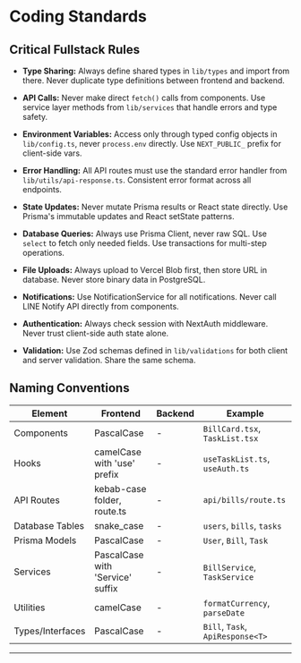 # Coding Standards

## Critical Fullstack Rules

- **Type Sharing:** Always define shared types in `lib/types` and import from there. Never duplicate type definitions between frontend and backend.

- **API Calls:** Never make direct `fetch()` calls from components. Use service layer methods from `lib/services` that handle errors and type safety.

- **Environment Variables:** Access only through typed config objects in `lib/config.ts`, never `process.env` directly. Use `NEXT_PUBLIC_` prefix for client-side vars.

- **Error Handling:** All API routes must use the standard error handler from `lib/utils/api-response.ts`. Consistent error format across all endpoints.

- **State Updates:** Never mutate Prisma results or React state directly. Use Prisma's immutable updates and React setState patterns.

- **Database Queries:** Always use Prisma Client, never raw SQL. Use `select` to fetch only needed fields. Use transactions for multi-step operations.

- **File Uploads:** Always upload to Vercel Blob first, then store URL in database. Never store binary data in PostgreSQL.

- **Notifications:** Use NotificationService for all notifications. Never call LINE Notify API directly from components.

- **Authentication:** Always check session with NextAuth middleware. Never trust client-side auth state alone.

- **Validation:** Use Zod schemas defined in `lib/validations` for both client and server validation. Share the same schema.

## Naming Conventions

| Element | Frontend | Backend | Example |
|---------|----------|---------|---------|
| Components | PascalCase | - | `BillCard.tsx`, `TaskList.tsx` |
| Hooks | camelCase with 'use' prefix | - | `useTaskList.ts`, `useAuth.ts` |
| API Routes | kebab-case folder, route.ts | - | `api/bills/route.ts` |
| Database Tables | snake_case | - | `users`, `bills`, `tasks` |
| Prisma Models | PascalCase | - | `User`, `Bill`, `Task` |
| Services | PascalCase with 'Service' suffix | - | `BillService`, `TaskService` |
| Utilities | camelCase | - | `formatCurrency`, `parseDate` |
| Types/Interfaces | PascalCase | - | `Bill`, `Task`, `ApiResponse<T>` |

---
